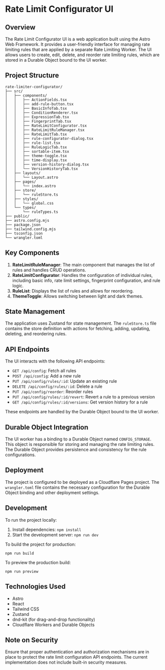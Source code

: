 # Rate Limit Configurator UI

## Overview

The Rate Limit Configurator UI is a web application built using the Astro Web Framework. It provides a user-friendly interface for managing rate limiting rules that are applied by a separate Rate Limiting Worker. The UI allows users to create, edit, delete, and reorder rate limiting rules, which are stored in a Durable Object bound to the UI worker.

## Project Structure

```
rate-limiter-configurator/
├── src/
│   ├── components/
│   │   ├── ActionFields.tsx
│   │   ├── add-rule-button.tsx
│   │   ├── BasicInfoTab.tsx
│   │   ├── ConditionRenderer.tsx
│   │   ├── ExpressionTab.tsx
│   │   ├── FingerprintTab.tsx
│   │   ├── RateLimitConfigurator.tsx
│   │   ├── RateLimitRuleManager.tsx
│   │   ├── RateLimitTab.tsx
│   │   ├── rule-configurator-dialog.tsx
│   │   ├── rule-list.tsx
│   │   ├── RuleLogicTab.tsx
│   │   ├── sortable-item.tsx
│   │   ├── theme-toggle.tsx
│   │   ├── time-display.tsx
│   │   ├── version-history-dialog.tsx
│   │   └── VersionHistoryTab.tsx
│   ├── layouts/
│   │   └── Layout.astro
│   ├── pages/
│   │   └── index.astro
│   ├── store/
│   │   └── ruleStore.ts
│   ├── styles/
│   │   └── global.css
│   └── types/
│       └── ruleTypes.ts
├── public/
├── astro.config.mjs
├── package.json
├── tailwind.config.mjs
├── tsconfig.json
└── wrangler.toml
```

## Key Components

1. **RateLimitRuleManager**: The main component that manages the list of rules and handles CRUD operations.
2. **RateLimitConfigurator**: Handles the configuration of individual rules, including basic info, rate limit settings, fingerprint configuration, and rule logic.
3. **RuleList**: Displays the list of rules and allows for reordering.
4. **ThemeToggle**: Allows switching between light and dark themes.

## State Management

The application uses Zustand for state management. The `ruleStore.ts` file contains the store definition with actions for fetching, adding, updating, deleting, and reordering rules.

## API Endpoints

The UI interacts with the following API endpoints:

- `GET /api/config`: Fetch all rules
- `POST /api/config`: Add a new rule
- `PUT /api/config/rules/:id`: Update an existing rule
- `DELETE /api/config/rules/:id`: Delete a rule
- `PUT /api/config/reorder`: Reorder rules
- `PUT /api/config/rules/:id/revert`: Revert a rule to a previous version
- `GET /api/config/rules/:id/versions`: Get version history for a rule

These endpoints are handled by the Durable Object bound to the UI worker.

## Durable Object Integration

The UI worker has a binding to a Durable Object named `CONFIG_STORAGE`. This object is responsible for storing and managing the rate limiting rules. The Durable Object provides persistence and consistency for the rule configurations.

## Deployment

The project is configured to be deployed as a Cloudflare Pages project. The `wrangler.toml` file contains the necessary configuration for the Durable Object binding and other deployment settings.

## Development

To run the project locally:

1. Install dependencies: `npm install`
2. Start the development server: `npm run dev`

To build the project for production:

```
npm run build
```

To preview the production build:

```
npm run preview
```

## Technologies Used

- Astro
- React
- Tailwind CSS
- Zustand
- dnd-kit (for drag-and-drop functionality)
- Cloudflare Workers and Durable Objects

## Note on Security

Ensure that proper authentication and authorization mechanisms are in place to protect the rate limit configuration API endpoints. The current implementation does not include built-in security measures.
